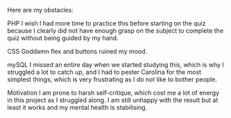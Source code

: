 Here are my obstacles:

PHP
I wish I had more time to practice this before starting on the quiz because I clearly did not have enough grasp on the subject to complete the quiz without being guided by my hand.

CSS
Goddamn flex and buttons ruined my mood.

mySQL
I missed an entire day when we started studying this, which is why I struggled a lot to catch up, and I had to pester Carolina for the most simplest things, which is very frustrating as I do not like to bother people.

Motivation
I am prone to harsh self-critique, which cost me a lot of energy in this project as I struggled along. I am still unhappy with the result but at least it works and my mental health is stabilising.